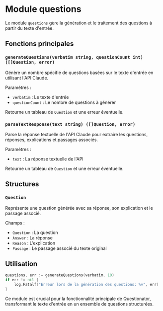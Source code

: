 # Module questions

Le module `questions` gère la génération et le traitement des questions à partir du texte d'entrée.

## Fonctions principales

### `generateQuestions(verbatim string, questionCount int) ([]Question, error)`

Génère un nombre spécifié de questions basées sur le texte d'entrée en utilisant l'API Claude.

Paramètres :
- `verbatim` : Le texte d'entrée
- `questionCount` : Le nombre de questions à générer

Retourne un tableau de `Question` et une erreur éventuelle.

### `parseTextResponse(text string) ([]Question, error)`

Parse la réponse textuelle de l'API Claude pour extraire les questions, réponses, explications et passages associés.

Paramètres :
- `text` : La réponse textuelle de l'API

Retourne un tableau de `Question` et une erreur éventuelle.

## Structures

### `Question`

Représente une question générée avec sa réponse, son explication et le passage associé.

Champs :
- `Question` : La question
- `Answer` : La réponse
- `Reason` : L'explication
- `Passage` : Le passage associé du texte original

## Utilisation

```go
questions, err := generateQuestions(verbatim, 10)
if err != nil {
    log.Fatalf("Erreur lors de la génération des questions: %v", err)
}
```

Ce module est crucial pour la fonctionnalité principale de Questionator, transformant le texte d'entrée en un ensemble de questions structurées.
